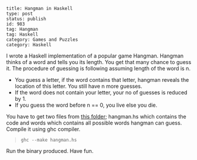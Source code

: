 ~~~~ 
title: Hangman in Haskell
type: post
status: publish
id: 983
tag: Hangman
tag: Haskell
category: Games and Puzzles
category: Haskell
~~~~

I wrote a Haskell implementation of a popular game Hangman. Hangman
thinks of a word and tells you its length. You get that many chance to
guess it. The procedure of guessing is following assuming length of the
word is n.

-   You guess a letter, if the word contains that letter, hangman
    reveals the location of this letter. You still have n more guesses.
-   If the word does not contain your letter, your no of guesses is
    reduced by 1.
-   If you guess the word before n == 0, you live else you die.

You have to get two files from [this
folder](https://github.com/dilawar/algorithms/tree/master/games/hangman);
hangman.hs which contains the code and words which contains all possible
words hangman can guess. Compile it using ghc compiler.

>     ghc --make hangman.hs

Run the binary produced. Have fun.
